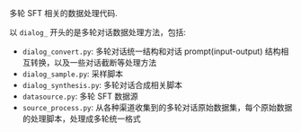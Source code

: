 多轮 SFT 相关的数据处理代码.

以 `dialog_` 开头的是多轮对话数据处理方法，包括:
  - `dialog_convert.py`: 多轮对话统一结构和对话 prompt(input-output) 结构相互转换，以及一些对话截断等处理方法
  - `dialog_sample.py`: 采样脚本
  - `dialog_synthesis.py`: 多轮对话合成相关脚本
  - `datasource.py`: 多轮 SFT 数据源
  - `source_process.py`: 从各种渠道收集到的多轮对话原始数据集，每个原始数据的处理脚本，处理成多轮统一格式
